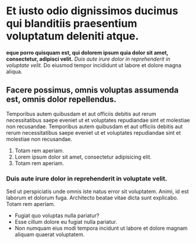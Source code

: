 # Et iusto odio dignissimos ducimus qui blanditiis praesentium voluptatum deleniti atque.

__eque porro quisquam est, qui dolorem ipsum quia dolor sit amet, consectetur, adipisci velit.__ *Duis aute irure dolor in reprehenderit in voluptate velit.* Do eiusmod tempor incididunt ut labore et dolore magna aliqua.

## Facere possimus, omnis voluptas assumenda est, omnis dolor repellendus.

Temporibus autem quibusdam et aut officiis debitis aut rerum necessitatibus saepe eveniet ut et voluptates repudiandae sint et molestiae non recusandae. Temporibus autem quibusdam et aut officiis debitis aut rerum necessitatibus saepe eveniet ut et voluptates repudiandae sint et molestiae non recusandae.

1. Totam rem aperiam.
2. Lorem ipsum dolor sit amet, consectetur adipisicing elit.
3. Totam rem aperiam.

### Duis aute irure dolor in reprehenderit in voluptate velit.

Sed ut perspiciatis unde omnis iste natus error sit voluptatem. Animi, id est laborum et dolorum fuga. Architecto beatae vitae dicta sunt explicabo. Totam rem aperiam.

* Fugiat quo voluptas nulla pariatur?
* Esse cillum dolore eu fugiat nulla pariatur.
* Non numquam eius modi tempora incidunt ut labore et dolore magnam aliquam quaerat voluptatem.
